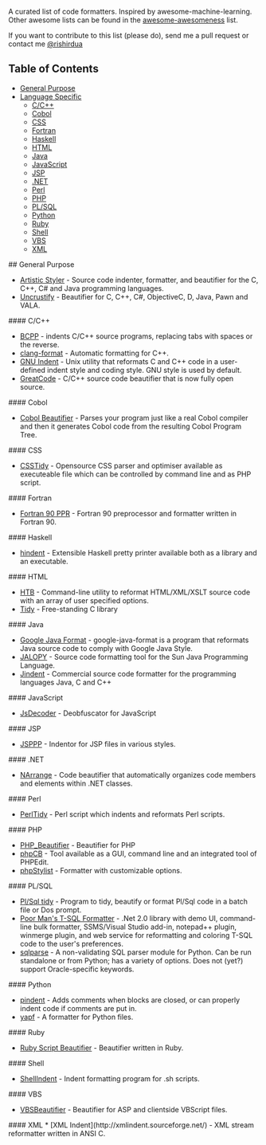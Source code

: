 A curated list of code formatters. Inspired by awesome-machine-learning.
Other awesome lists can be found in the [awesome-awesomeness](https://github.com/bayandin/awesome-awesomeness) list.

If you want to contribute to this list (please do), send me a pull request or contact me [@rishirdua](https://www.twitter.com/rishirdua)


## Table of Contents

<!-- MarkdownTOC depth=4 -->
- [General Purpose](#general-purpose)
- [Language Specific](#language-specific)
  - [C/C++](#c-cpp)
  - [Cobol](#cobol)
  - [CSS](#css)
  - [Fortran](#fortran)
  - [Haskell](#haskell)
  - [HTML](#html)
  - [Java](#java)
  - [JavaScript](#javascript)
  - [JSP](#jsp)
  - [.NET](#net)
  - [Perl](#perl)
  - [PHP](#php)
  - [PL/SQL](#pl-sql)
  - [Python](#python)
  - [Ruby](#ruby)
  - [Shell](#shell)
  - [VBS](#vbs)
  - [XML](#xml)


<!-- /MarkdownTOC -->

<a name="general-purpose" />
## General Purpose

* [Artistic Styler](http://astyle.sourceforge.net/) - Source code indenter, formatter, and beautifier for the C, C++, C# and Java programming languages.
* [Uncrustify](http://uncrustify.sourceforge.net/) - Beautifier for C, C++, C#, ObjectiveC, D, Java, Pawn and VALA.

<a name="language-specific" />

<a name="c-cpp" />
#### C/C++

* [BCPP](http://invisible-island.net/bcpp/) - indents C/C++ source programs, replacing tabs with spaces or the reverse.
* [clang-format](http://clang.llvm.org/docs/ClangFormat.html) - Automatic formatting for C++.
* [GNU Indent](http://www.gnu.org/software/indent/) -  Unix utility that reformats C and C++ code in a user-defined indent style and coding style. GNU style is used by default.
* [GreatCode](http://sourceforge.net/projects/gcgreatcode/) - C/C++ source code beautifier that is now fully open source.

<a name="cobol" />
#### Cobol

* [Cobol Beautifier](http://www.siber.com/sct/tools/cbl-beau.html) - Parses your program just like a real Cobol compiler and then it generates Cobol code from the resulting Cobol Program Tree.

<a name="css" />
#### CSS

* [CSSTidy](http://csstidy.sourceforge.net/) - Opensource CSS parser and optimiser available as executeable file which can be controlled by command line and as PHP script.

<a name="fortran" />
#### Fortran

* [Fortran 90 PPR](ftp://ftp.ifremer.fr/ifremer/fortran90/) - Fortran 90 preprocessor and formatter written in Fortran 90.

<a name="haskell" />
#### Haskell

* [hindent](https://github.com/chrisdone/hindent) - Extensible Haskell pretty printer available both as a library and an executable.

<a name="html" />
#### HTML

* [HTB](http://www.digital-mines.com/htb/) - Command-line utility to reformat HTML/XML/XSLT source code with an array of user specified options.
* [Tidy](http://tidy.sourceforge.net/) - Free-standing C library

<a name="java" />
#### Java

* [Google Java Format](https://github.com/google/google-java-format) - google-java-format is a program that reformats Java source code to comply with Google Java Style.
* [JALOPY](http://notzippy.github.io/JALOPY2-MAIN/) - Source code formatting tool for the Sun Java Programming Language.
* [Jindent](http://www.jindent.com/) - Commercial source code formatter for the programming languages Java, C and C++

<a name="javascript" />
#### JavaScript

* [JsDecoder](http://bdgn.net/JsDecoder.html) -  Deobfuscator for JavaScript

<a name="jsp" />
#### JSP

* [JSPPP](http://jsppp.sourceforge.net/) - Indentor for JSP files in various styles.

<a name="net" />
#### .NET

* [NArrange](http://www.narrange.net/) - Code beautifier that automatically organizes code members and elements within .NET classes.

<a name="perl" />
#### Perl

* [PerlTidy](http://perltidy.sourceforge.net/) -  Perl script which indents and reformats Perl scripts.

<a name="php" />
#### PHP

* [PHP_Beautifier](http://pear.php.net/package/PHP_Beautifier) - Beautifier for PHP
* [phpCB](http://www.waterproof.fr/products/phpCodeBeautifier/) - Tool available as a GUI, command line and an integrated tool of PHPEdit.
* [phpStylist](http://sourceforge.net/projects/phpstylist/) - Formatter with customizable options.

<a name="pl-sql" />
#### PL/SQL

* [Pl/Sql tidy](http://psti.equinoxbase.com/) - Program to tidy, beautify or format Pl/Sql code in a batch file or Dos prompt.
* [Poor Man's T-SQL Formatter](http://architectshack.com/PoorMansTSqlFormatter.ashx) - .Net 2.0 library with demo UI, command-line bulk formatter, SSMS/Visual Studio add-in, notepad++ plugin, winmerge plugin, and web service for reformatting and coloring T-SQL code to the user's preferences.
* [sqlparse](https://github.com/andialbrecht/sqlparse) - A non-validating SQL parser module for Python.  Can be run standalone or from Python; has a variety of options.  Does not (yet?) support Oracle-specific keywords.


<a name="python" />
#### Python

* [pindent](http://svn.python.org/projects/python/trunk/Tools/scripts/pindent.py) - Adds comments when blocks are closed, or can properly indent code if comments are put in.
* [yapf](https://github.com/google/yapf) - A formatter for Python files.

<a name="ruby" />
#### Ruby

* [Ruby Script Beautifier](http://www.arachnoid.com/ruby/rubyBeautifier.html) - Beautifier written in Ruby.

<a name="shell" />
#### Shell

* [ShellIndent](http://www.bolthole.com/AWK.html) - Indent formatting program for .sh scripts.

<a name="vbs" />
#### VBS

* [VBSBeautifier](http://www.daansystems.com/vbsbeaut/) - Beautifier for ASP and clientside VBScript files.

<a name="xml" />
#### XML
* [XML Indent](http://xmlindent.sourceforge.net/) - XML stream reformatter written in ANSI C.
